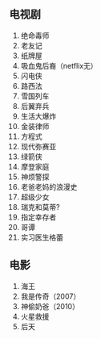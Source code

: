 ## 电视剧

1. 绝命毒师
2. 老友记
3. 纸牌屋
4. 吸血鬼后裔（netflix无）
5. 闪电侠
6. 路西法
7. 雪国列车
8. 后翼弃兵
9. 生活大爆炸
10. 金装律师
11. 方程式
12. 现代弥赛亚
13. 绿箭侠
14. 摩登家庭
15. 神烦警探
16. 老爸老妈的浪漫史
17. 超级少女
18. 瑞克和莫蒂?
19. 指定幸存者
20. 哥谭
21. 实习医生格蕾

## 电影

1. 海王
2. 我是传奇（2007）
3. 神偷奶爸（2010）
4. 火星救援
5. 后天